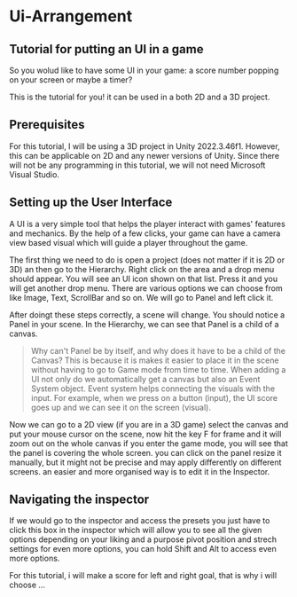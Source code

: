 # Ui-Arrangement
## Tutorial for putting an UI in a game
So you wolud like to have some UI in your game: a score number popping on your screen or maybe a timer?

This is the tutorial for you!
it can be used in a both 2D and a 3D project.

## Prerequisites

For this tutorial, I will be using a 3D project in Unity 2022.3.46f1. However, this can be applicable on 2D and any newer versions of Unity.
Since there will not be any programming in this tutorial, we will not need Microsoft Visual Studio.


## Setting up the User Interface

A UI is a very simple tool that helps the player interact with games' features and mechanics. By the help of a few clicks, your game can have a camera view based visual which will guide a player throughout the game.

The first thing we need to do is open a project (does not matter if it is 2D or 3D) an then go to the Hierarchy. Right click on the area and a drop menu should appear.
You will see an UI icon shown on that list. Press it and you will get another drop menu. There are various options we can choose from like Image, Text, ScrollBar and so on.
We will go to Panel and left click it.

After doingt these steps correctly, a scene will change. You should notice a Panel in your scene. In the Hierarchy, we can see that Panel is a child of a canvas.
> Why can't Panel be by itself, and why does it have to be a child of the Canvas?
> This is because it is makes it easier to place it in the scene without having to go to Game mode from time to time.
When adding a UI not only do we automatically get a canvas but also an Event System object.
> Event system helps connecting the visuals with the input. For example, when we press on a button (input), the UI score goes up and we can see it on the screen (visual).

Now we can go to a 2D view (if you are in a 3D game)
select the canvas and put your mouse cursor on the scene,
now hit the key F for frame and it will zoom out on the whole canvas
if you enter the game mode, you will see that the panel is covering the whole screen.
you can click on the panel resize it manually, but it might not be precise and may apply differently on different screens.
an easier and more organised way is to edit it in the Inspector.

## Navigating the inspector

If we would go to the inspector and access the presets
you just have to click this box in the inspector which will allow you to see all the given options depending on your liking and a purpose
pivot position and strech settings
for even more options, you can hold Shift and Alt to access even more options.

For this tutorial, i will make a score for left and right goal, that is why i will choose ...


 



